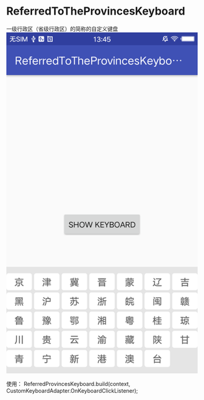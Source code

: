 # ReferredToTheProvincesKeyboard
一级行政区（省级行政区）的简称的自定义键盘
![](example.png)

使用：
ReferredProvincesKeyboard.build(context, CustomKeyboardAdapter.OnKeyboardClickListener);
